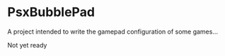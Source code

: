 # PsxBubblePad
A project intended to write the gamepad configuration of some games...

Not yet ready
